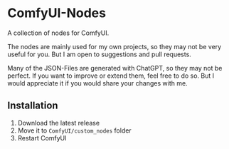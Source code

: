 # ComfyUI-Nodes

A collection of nodes for ComfyUI.

The nodes are mainly used for my own projects, so they may not be very useful for you. But I am open to suggestions and pull requests.

Many of the JSON-Files are generated with ChatGPT, so they may not be perfect. If you want to improve or extend them, feel free to do so. But I would appreciate it if you would share your changes with me.

## Installation

1. Download the latest release
2. Move it to `ComfyUI/custom_nodes` folder
3. Restart ComfyUI